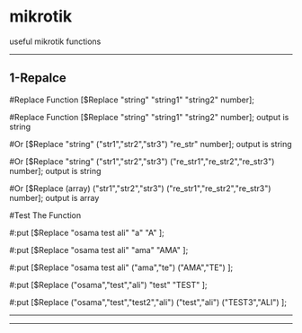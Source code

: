 # mikrotik
useful mikrotik functions

-----------------------------------------------------------------------------------------------------------------
1-Repalce 
-----------------------------------------------------------------------------------------------------------------
#Replace Function [$Replace "string" "string1" "string2"  number];

#Replace Function [$Replace "string" "string1" "string2"  number]; output is string

#Or [$Replace "string" ("str1","str2","str3") "re_str"  number]; output is string

#Or [$Replace "string" ("str1","str2","str3") ("re_str1","re_str2","re_str3")  number]; output is string 

#Or [$Replace (array)  ("str1","str2","str3") ("re_str1","re_str2","re_str3")  number]; output is array

#Test The Function 

#:put [$Replace "osama test ali" "a" "A" ];

#:put [$Replace "osama test ali" "ama" "AMA" ];

#:put [$Replace "osama test ali" ("ama","te") ("AMA","TE") ];

#:put [$Replace ("osama","test","ali") "test" "TEST" ];

#:put [$Replace ("osama","test","test2","ali") ("test","ali") ("TEST3","ALI") ];

-----------------------------------------------------------------------------------------------------------------
-----------------------------------------------------------------------------------------------------------------
